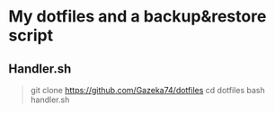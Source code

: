 # My dotfiles and a backup&restore script

## Handler.sh ##

> git clone https://github.com/Gazeka74/dotfiles
> cd dotfiles
> bash handler.sh

